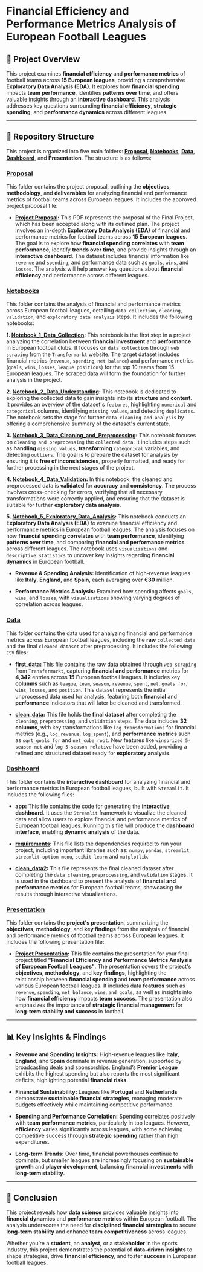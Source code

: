 # Financial Efficiency and Performance Metrics Analysis of European Football Leagues

## 📌 Project Overview

This project examines **financial efficiency** and **performance metrics** of football teams across **15 European leagues**, providing a comprehensive **Exploratory Data Analysis (EDA)**. It explores how **financial spending** impacts **team performance**, identifies **patterns over time**, and offers valuable insights through an **interactive dashboard**. This analysis addresses key questions surrounding **financial efficiency**, **strategic spending**, and **performance dynamics** across different leagues.

________________________________________

## 📂 Repository Structure

This project is organized into five main folders: **[Proposal](#proposal)**, **[Notebooks](#notebooks)**, **[Data](#data)**, **[Dashboard](#dashboard)**, and **Presentation**. The structure is as follows:

<a name="proposal"></a>

### [Proposal](https://github.com/Waliid18/Walid-Lahlali-Data-Science-Portfolio/tree/main/Data-Science-Projects/02%20-%20Exploratory-Data-Analysis-EDA-Projects/01%20-%20Financial%20Efficiency%20and%20Performance%20Metrics%20Analysis%20of%20European%20Football%20Leagues/01%20-%20Proposal)

This folder contains the project proposal, outlining the **objectives**, **methodology**, and **deliverables** for analyzing financial and performance metrics of football teams across European leagues. It includes the approved project proposal file:

+ **[Project Proposal](https://github.com/Waliid18/Walid-Lahlali-Data-Science-Portfolio/blob/main/Data-Science-Projects/02%20-%20Exploratory-Data-Analysis-EDA-Projects/01%20-%20Financial%20Efficiency%20and%20Performance%20Metrics%20Analysis%20of%20European%20Football%20Leagues/01%20-%20Proposal/Project%20Proposal.pdf):** This PDF represents the proposal of the Final Project, which has been accepted along with its outlined plan. The project involves an in-depth **Exploratory Data Analysis (EDA)** of financial and performance metrics for football teams across **15 European leagues**. The goal is to explore how **financial spending correlates** with **team performance**, identify **trends over time**, and provide insights through an **interactive dashboard**. The dataset includes financial information like `revenue` and `spending`, and performance data such as `goals`, `wins`, and `losses`. The analysis will help answer key questions about **financial efficiency** and performance across different leagues.

<a name="notebooks"></a>

### [Notebooks](https://github.com/Waliid18/Walid-Lahlali-Data-Science-Portfolio/tree/main/Data-Science-Projects/02%20-%20Exploratory-Data-Analysis-EDA-Projects/01%20-%20Financial%20Efficiency%20and%20Performance%20Metrics%20Analysis%20of%20European%20Football%20Leagues/02%20-%20Notebooks)

This folder contains the analysis of financial and performance metrics across European football leagues, detailing `data collection`, `cleaning`, `validation`, and `exploratory data analysis` steps. It includes the following notebooks:

**1. [Notebook_1_Data_Collection](https://github.com/Waliid18/Walid-Lahlali-Data-Science-Portfolio/blob/main/Data-Science-Projects/02%20-%20Exploratory-Data-Analysis-EDA-Projects/01%20-%20Financial%20Efficiency%20and%20Performance%20Metrics%20Analysis%20of%20European%20Football%20Leagues/02%20-%20Notebooks/Notebook_1_Data_Collection.ipynb):** This notebook is the first step in a project analyzing the correlation between **financial investment** and **performance** in European football clubs. It focuses on `data collection` through `web scraping` from the `Transfermarkt` website. The target dataset includes financial metrics (`revenue`, `spending`, `net balance`) and performance metrics (`goals`, `wins`, `losses`, `league positions`) for the top 10 teams from 15 European leagues. The scraped data will form the foundation for further analysis in the project.
           
**2. [Notebook_2_Data_Understanding](https://github.com/Waliid18/Walid-Lahlali-Data-Science-Portfolio/blob/main/Data-Science-Projects/02%20-%20Exploratory-Data-Analysis-EDA-Projects/01%20-%20Financial%20Efficiency%20and%20Performance%20Metrics%20Analysis%20of%20European%20Football%20Leagues/02%20-%20Notebooks/Notebook_2_Data_Understanding.ipynb):** This notebook is dedicated to exploring the collected data to gain insights into its **structure** and **content**. It provides an overview of the dataset's `features`, highlighting `numerical` and `categorical` columns, identifying `missing values`, and detecting `duplicates`. The notebook sets the stage for further `data cleaning and analysis` by offering a comprehensive summary of the dataset's current state.
           
**3. [Notebook_3_Data_Cleaning_and_Preprocessing](https://github.com/Waliid18/Walid-Lahlali-Data-Science-Portfolio/blob/main/Data-Science-Projects/02%20-%20Exploratory-Data-Analysis-EDA-Projects/01%20-%20Financial%20Efficiency%20and%20Performance%20Metrics%20Analysis%20of%20European%20Football%20Leagues/02%20-%20Notebooks/Notebook_3_Data_Cleaning_and_Preprocessing.ipynb):** This notebook focuses on `cleaning and preprocessing` the `collected data`. It includes steps such as **handling** `missing values`, **transforming** `categorical` variables, and detecting `outliers`. The goal is to prepare the dataset for analysis by ensuring it is **free of inconsistencies**, properly formatted, and ready for further processing in the next stages of the project.
           
**4. [Notebook_4_Data_Validation](https://github.com/Waliid18/Walid-Lahlali-Data-Science-Portfolio/blob/main/Data-Science-Projects/02%20-%20Exploratory-Data-Analysis-EDA-Projects/01%20-%20Financial%20Efficiency%20and%20Performance%20Metrics%20Analysis%20of%20European%20Football%20Leagues/02%20-%20Notebooks/Notebook_4_Data_Validation.ipynb):** In this notebook, the cleaned and preprocessed data is **validated** for **accuracy** and **consistency**. The process involves cross-checking for errors, verifying that all necessary transformations were correctly applied, and ensuring that the dataset is suitable for further **exploratory data analysis**.
           
**5. [Notebook_5_Exploratory_Data_Analysis](https://github.com/Waliid18/Walid-Lahlali-Data-Science-Portfolio/blob/main/Data-Science-Projects/02%20-%20Exploratory-Data-Analysis-EDA-Projects/01%20-%20Financial%20Efficiency%20and%20Performance%20Metrics%20Analysis%20of%20European%20Football%20Leagues/02%20-%20Notebooks/Notebook_5_Exploratory_Data_Analysis.ipynb):** This notebook conducts an **Exploratory Data Analysis (EDA)** to examine financial efficiency and performance metrics in European football leagues. The analysis focuses on how **financial spending correlates** with **team performance**, identifying **patterns over time**, and comparing **financial and performance metrics** across different leagues. The notebook uses `visualizations` and `descriptive statistics` to uncover key insights regarding **financial dynamics** in European football.

+ **Revenue & Spending Analysis:** Identification of high-revenue leagues like **Italy**, **England**, and **Spain**, each averaging over **€30** million.

+ **Performance Metrics Analysis:** Examined how spending affects `goals`, `wins`, and `losses`, with `visualizations` showing varying degrees of correlation across leagues.

<a name="data"></a>

### [Data](https://github.com/Waliid18/Walid-Lahlali-Data-Science-Portfolio/tree/main/Data-Science-Projects/02%20-%20Exploratory-Data-Analysis-EDA-Projects/01%20-%20Financial%20Efficiency%20and%20Performance%20Metrics%20Analysis%20of%20European%20Football%20Leagues/03%20-%20Data)

This folder contains the data used for analyzing financial and performance metrics across European football leagues, including the **raw** `collected data` and the final `cleaned dataset` after preprocessing. It includes the following `CSV` files:

+ **[first_data](https://github.com/Waliid18/Walid-Lahlali-Data-Science-Portfolio/blob/main/Data-Science-Projects/02%20-%20Exploratory-Data-Analysis-EDA-Projects/01%20-%20Financial%20Efficiency%20and%20Performance%20Metrics%20Analysis%20of%20European%20Football%20Leagues/03%20-%20Data/first_data.csv):** This file contains the raw data obtained through `web scraping` from `Transfermarkt`, capturing **financial and performance** metrics for **4,342** entries across **15** European football leagues. It includes key **columns** such as `league`, `team`, `season`, `revenue`, `spent`, `net`, `goals for`, `wins`, `losses`, and `position`. This dataset represents the initial unprocessed data used for analysis, featuring both **financial** and **performance** indicators that will later be cleaned and transformed.
           
+ **[clean_data](https://github.com/Waliid18/Walid-Lahlali-Data-Science-Portfolio/blob/main/Data-Science-Projects/02%20-%20Exploratory-Data-Analysis-EDA-Projects/01%20-%20Financial%20Efficiency%20and%20Performance%20Metrics%20Analysis%20of%20European%20Football%20Leagues/03%20-%20Data/clean_data.csv):** This file holds the **final dataset** after completing the `cleaning`, `preprocessing`, and `validation` steps. The data includes **32 columns**, with key transformations like `log transformations` for financial metrics (e.g., `log_revenue`, `log_spent`), and **performance metrics** such as `sqrt_goals_for` and `net_cube_root`. New features like `winsorized 5-season net` and `log 5-season relative` have been added, providing a refined and structured dataset ready for **exploratory analysis**.

<a name="dashboard"></a>

### [Dashboard](https://github.com/Waliid18/Walid-Lahlali-Data-Science-Portfolio/tree/main/Data-Science-Projects/02%20-%20Exploratory-Data-Analysis-EDA-Projects/01%20-%20Financial%20Efficiency%20and%20Performance%20Metrics%20Analysis%20of%20European%20Football%20Leagues/04%20-%20Dashboard)

This folder contains the **interactive dashboard** for analyzing financial and performance metrics in European football leagues, built with `Streamlit`. It includes the following files:

+ **[app](https://github.com/Waliid18/Walid-Lahlali-Data-Science-Portfolio/blob/main/Data-Science-Projects/02%20-%20Exploratory-Data-Analysis-EDA-Projects/01%20-%20Financial%20Efficiency%20and%20Performance%20Metrics%20Analysis%20of%20European%20Football%20Leagues/04%20-%20Dashboard/app.py):** This file contains the code for generating the **interactive dashboard**. It uses the `Streamlit` framework to visualize the cleaned data and allow users to explore financial and performance metrics of European football leagues. Running this file will produce the **dashboard interface**, enabling **dynamic analysis** of the data.
         
+ **[requirements](https://github.com/Waliid18/Walid-Lahlali-Data-Science-Portfolio/blob/main/Data-Science-Projects/02%20-%20Exploratory-Data-Analysis-EDA-Projects/01%20-%20Financial%20Efficiency%20and%20Performance%20Metrics%20Analysis%20of%20European%20Football%20Leagues/04%20-%20Dashboard/requirements.txt):** This file lists the dependencies required to run your project, including important libraries such as: `numpy`, `pandas`, `streamlit`, `streamlit-option-menu`, `scikit-learn` and `matplotlib`.
           
+ **[clean_data2](https://github.com/Waliid18/Walid-Lahlali-Data-Science-Portfolio/blob/main/Data-Science-Projects/02%20-%20Exploratory-Data-Analysis-EDA-Projects/01%20-%20Financial%20Efficiency%20and%20Performance%20Metrics%20Analysis%20of%20European%20Football%20Leagues/04%20-%20Dashboard/clean_data2.csv):** This file represents the final cleaned dataset after completing the `data cleaning`, `preprocessing`, and `validation` stages. It is used in the dashboard to present the analysis of **financial and performance metrics** for European football teams, showcasing the results through interactive visualizations.  

### [Presentation](https://github.com/Waliid18/Walid-Lahlali-Data-Science-Portfolio/tree/main/Data-Science-Projects/02%20-%20Exploratory-Data-Analysis-EDA-Projects/01%20-%20Financial%20Efficiency%20and%20Performance%20Metrics%20Analysis%20of%20European%20Football%20Leagues/05%20-%20Presentation)

This folder contains the **project's presentation**, summarizing the **objectives**, **methodology**, and **key findings** from the analysis of financial and performance metrics of football teams across European leagues. It includes the following presentation file:

+ **[Project Presentation](https://github.com/Waliid18/Walid-Lahlali-Data-Science-Portfolio/blob/main/Data-Science-Projects/02%20-%20Exploratory-Data-Analysis-EDA-Projects/01%20-%20Financial%20Efficiency%20and%20Performance%20Metrics%20Analysis%20of%20European%20Football%20Leagues/05%20-%20Presentation/Project%20Presentation.pdf):** This file contains the presentation for your final project titled **"Financial Efficiency and Performance Metrics Analysis of European Football Leagues"**. The presentation covers the project's **objectives**, **methodology**, and **key findings**, highlighting the relationship between **financial spending** and **team performance** across various European football leagues. It includes data **features** such as `revenue`, `spending`, `net balance`, `wins`, `and goals`, as well as insights into how **financial efficiency** impacts **team success**. The presentation also emphasizes the importance of **strategic financial management** for **long-term stability and success** in football.

________________________________________

## 📊 Key Insights & Findings

+ **Revenue and Spending Insights:** High-revenue leagues like **Italy**, **England**, and **Spain** dominate in revenue generation, supported by broadcasting deals and sponsorships. England’s **Premier League** exhibits the highest spending but also reports the most significant deficits, highlighting potential **financial risks**.

+ **Financial Sustainability:** Leagues like **Portugal** and **Netherlands** demonstrate **sustainable financial strategies**, managing moderate budgets effectively while maintaining competitive performance.

+ **Spending and Performance Correlation:** Spending correlates positively with **team performance metrics**, particularly in top leagues. However, **efficiency** varies significantly across leagues, with some achieving competitive success through **strategic spending** rather than high expenditures.

+ **Long-term Trends:** Over time, financial powerhouses continue to dominate, but smaller leagues are increasingly focusing on **sustainable growth** and **player development**, balancing **financial investments** with **long-term stability**.

________________________________________

## 🔑 Conclusion

This project reveals how **data science** provides valuable insights into **financial dynamics** and **performance metrics** within European football. The analysis underscores the need for **disciplined financial strategies** to secure **long-term stability** and enhance **team competitiveness** across leagues.

Whether you’re a **student**, an **analyst**, or a **stakeholder** in the sports industry, this project demonstrates the potential of **data-driven insights** to shape strategies, drive **financial efficiency**, and foster **success** in European football leagues.
